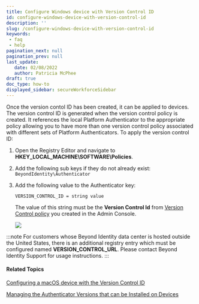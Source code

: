 ```yaml
---
title: Configure Windows device with Version Control ID
id: configure-windows-device-with-version-control-id
description: ''
slug: /configure-windows-device-with-version-control-id
keywords: 
 - faq
 - help
pagination_next: null
pagination_prev: null
last_update: 
   date: 02/08/2022
   author: Patricia McPhee
draft: true
doc_type: how-to
displayed_sidebar: secureWorkforceSidebar
---
```




Once the version contol ID has been created, it can be applied to devices. The version control ID is generated when the version control policy is created. It references the local Platform Authenticator to the appropriate policy allowing you to have more than one version control policy associated with different sets of Platform Authenticators. To apply the version control ID:

1.  Open the Registry Editor and navigate to **HKEY\_LOCAL\_MACHINE\\SOFTWARE\\Policies**.
    
2.  Add the following sub keys if they do not already exist:  
    `BeyondIdentity\Authenticator`
    
3.  Add the following value to the Authenticator key:
    
    `VERSION_CONTROL_ID = string value`  
      
    The value of this string must be the **Version Control Id** from [Version Control policy](/docs/secure-work/workforce-settings/version-control/managing-the-authenticator-versions-allowed-on-devices) you created in the Admin Console.
    
    ![](/images/version-control/version_control_id_windows_registry.png)
    

:::note
For customers whose Beyond Identity data center is hosted outside the United States, there is an additional registry entry which must be configured named **VERSION\_CONTROL\_URL**. Please contact Beyond Identity Support for usage instructions.
:::

#### Related Topics

[Configuring a macOS device with the Version Control ID](/docs/secure-work/workforce-settings/version-control/configuring-a-macos-device-with-the-version-control-id)

[Managing the Authenticator Versions that can be Installed on Devices](/docs/secure-work/workforce-settings/version-control/managing-the-authenticator-versions-allowed-on-devices)
